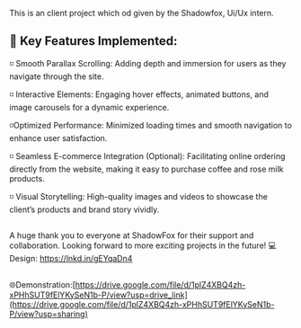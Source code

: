 This is an client project which od given by the Shadowfox, Ui/Ux intern.
## 🌟 Key Features Implemented:

◽ Smooth Parallax Scrolling: Adding depth and immersion for users as they navigate through the site.

◽ Interactive Elements: Engaging hover effects, animated buttons, and image carousels for a dynamic experience.

◽Optimized Performance: Minimized loading times and smooth navigation to enhance user satisfaction.

◽ Seamless E-commerce Integration (Optional): Facilitating online ordering directly from the website, making it easy to purchase coffee and rose milk products.

◽ Visual Storytelling: High-quality images and videos to showcase the client’s products and brand story vividly.


##
A huge thank you to everyone at ShadowFox for their support and collaboration. Looking forward to more exciting projects in the future!
 💻Design: https://lnkd.in/gEYqaDn4
 ##
 🌐Demonstration:[https://drive.google.com/file/d/1plZ4XBQ4zh-xPHhSUT9fElYKySeN1b-P/view?usp=drive_link](https://drive.google.com/file/d/1plZ4XBQ4zh-xPHhSUT9fElYKySeN1b-P/view?usp=sharing)

